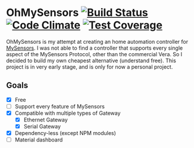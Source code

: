 # OhMySensors [![Build Status](https://travis-ci.org/marvinroger/OhMySensors.svg)](https://travis-ci.org/marvinroger/OhMySensors) [![Code Climate](https://codeclimate.com/github/marvinroger/OhMySensors/badges/gpa.svg)](https://codeclimate.com/github/marvinroger/OhMySensors) [![Test Coverage](https://codeclimate.com/github/marvinroger/OhMySensors/badges/coverage.svg)](https://codeclimate.com/github/marvinroger/OhMySensors/coverage)

OhMySensors is my attempt at creating an home automation controller for [MySensors](http://www.mysensors.org/). I was not able to find a controller that supports every single aspect of the MySensors Protocol, other than the commercial Vera. So I decided to build my own cheapest alternative (understand free). This project is in very early stage, and is only for now a personal project.

## Goals

- [x] Free
- [ ] Support every feature of MySensors
- [x] Compatible with multiple types of Gateway
  - [x] Ethernet Gateway
  - [x] Serial Gateway
- [x] Dependency-less (except NPM modules) 
- [ ] Material dashboard

